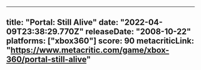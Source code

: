 
---
title: "Portal: Still Alive"
date: "2022-04-09T23:38:29.770Z"
releaseDate: "2008-10-22"
platforms: ["xbox360"]
score: 90
metacriticLink: "https://www.metacritic.com/game/xbox-360/portal-still-alive"
---
